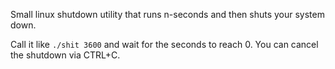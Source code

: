 Small linux shutdown utility that runs n-seconds and then shuts your system down.

Call it like ```./shit 3600``` and wait for the seconds to reach 0.
You can cancel the shutdown via CTRL+C.
